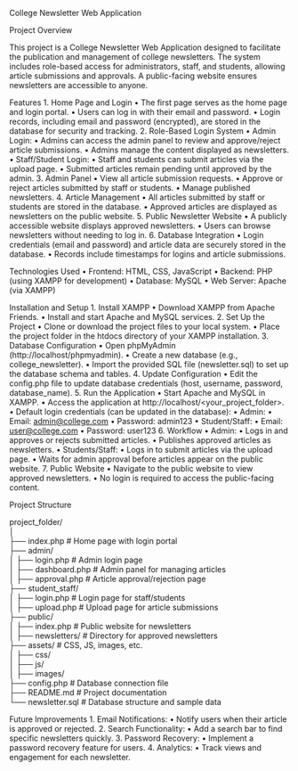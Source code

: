 College Newsletter Web Application

Project Overview

This project is a College Newsletter Web Application designed to facilitate the publication and management of college newsletters. The system includes role-based access for administrators, staff, and students, allowing article submissions and approvals. A public-facing website ensures newsletters are accessible to anyone.

Features
	1.	Home Page and Login
	•	The first page serves as the home page and login portal.
	•	Users can log in with their email and password.
	•	Login records, including email and password (encrypted), are stored in the database for security and tracking.
	2.	Role-Based Login System
	•	Admin Login:
	•	Admins can access the admin panel to review and approve/reject article submissions.
	•	Admins manage the content displayed as newsletters.
	•	Staff/Student Login:
	•	Staff and students can submit articles via the upload page.
	•	Submitted articles remain pending until approved by the admin.
	3.	Admin Panel
	•	View all article submission requests.
	•	Approve or reject articles submitted by staff or students.
	•	Manage published newsletters.
	4.	Article Management
	•	All articles submitted by staff or students are stored in the database.
	•	Approved articles are displayed as newsletters on the public website.
	5.	Public Newsletter Website
	•	A publicly accessible website displays approved newsletters.
	•	Users can browse newsletters without needing to log in.
	6.	Database Integration
	•	Login credentials (email and password) and article data are securely stored in the database.
	•	Records include timestamps for logins and article submissions.

Technologies Used
	•	Frontend: HTML, CSS, JavaScript
	•	Backend: PHP (using XAMPP for development)
	•	Database: MySQL
	•	Web Server: Apache (via XAMPP)

Installation and Setup
	1.	Install XAMPP
	•	Download XAMPP from Apache Friends.
	•	Install and start Apache and MySQL services.
	2.	Set Up the Project
	•	Clone or download the project files to your local system.
	•	Place the project folder in the htdocs directory of your XAMPP installation.
	3.	Database Configuration
	•	Open phpMyAdmin (http://localhost/phpmyadmin).
	•	Create a new database (e.g., college_newsletter).
	•	Import the provided SQL file (newsletter.sql) to set up the database schema and tables.
	4.	Update Configuration
	•	Edit the config.php file to update database credentials (host, username, password, database_name).
	5.	Run the Application
	•	Start Apache and MySQL in XAMPP.
	•	Access the application at http://localhost/<your_project_folder>.
	•	Default login credentials (can be updated in the database):
	•	Admin:
	•	Email: admin@college.com
	•	Password: admin123
	•	Student/Staff:
	•	Email: user@college.com
	•	Password: user123
	6.	Workflow
	•	Admin:
	•	Logs in and approves or rejects submitted articles.
	•	Publishes approved articles as newsletters.
	•	Students/Staff:
	•	Logs in to submit articles via the upload page.
	•	Waits for admin approval before articles appear on the public website.
	7.	Public Website
	•	Navigate to the public website to view approved newsletters.
	•	No login is required to access the public-facing content.

Project Structure

project_folder/  
│  
├── index.php                  # Home page with login portal  
├── admin/  
│   ├── login.php              # Admin login page  
│   ├── dashboard.php          # Admin panel for managing articles  
│   ├── approval.php           # Article approval/rejection page  
├── student_staff/  
│   ├── login.php              # Login page for staff/students  
│   ├── upload.php             # Upload page for article submissions  
├── public/  
│   ├── index.php              # Public website for newsletters  
│   ├── newsletters/           # Directory for approved newsletters  
├── assets/                    # CSS, JS, images, etc.  
│   ├── css/  
│   ├── js/  
│   ├── images/  
├── config.php                 # Database connection file  
├── README.md                  # Project documentation  
└── newsletter.sql             # Database structure and sample data  

Future Improvements
	1.	Email Notifications:
	•	Notify users when their article is approved or rejected.
	2.	Search Functionality:
	•	Add a search bar to find specific newsletters quickly.
	3.	Password Recovery:
	•	Implement a password recovery feature for users.
	4.	Analytics:
	•	Track views and engagement for each newsletter.
